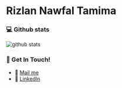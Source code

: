 # Rizlan Nawfal Tamima

### 💻 Github stats
![github stats](https://github-readme-stats.vercel.app/api?username=rizlantamima&show_icons=true)

### 📇 Get In Touch!
- 📧 [Mail me](mailto:rtamima@gmail.com)
- 💼 [LinkedIn](https://www.linkedin.com/in/rizlantamima/)
